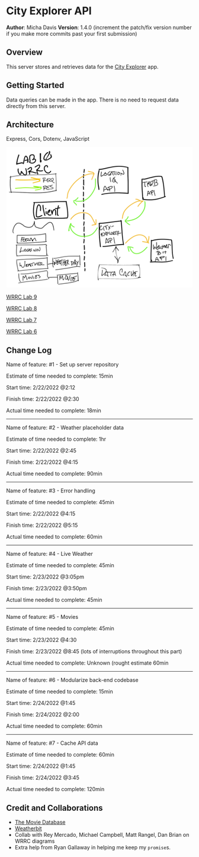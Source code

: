 # City Explorer API

**Author**: Micha Davis
**Version**: 1.4.0 (increment the patch/fix version number if you make more commits past your first submission)

## Overview
This server stores and retrieves data for the [City Explorer](https://github.com/Micha-L-Davis/city-explorer) app.

## Getting Started
Data queries can be made in the app. There is no need to request data directly from this server.

## Architecture
Express, Cors, Dotenv, JavaScript

![Web Request Response Cycle](./wrrc-lab10.png)

[WRRC Lab 9](./wrrc-lab9.png)

[WRRC Lab 8](./wrrc-lab8.png)

[WRRC Lab 7](./wrrc-lab7.png)

[WRRC Lab 6](./wrrc-lab6.png)


## Change Log
Name of feature: #1 - Set up server repository

Estimate of time needed to complete: 15min

Start time: 2/22/2022 @2:12

Finish time: 2/22/2022 @2:30

Actual time needed to complete: 18min

---

Name of feature: #2 - Weather placeholder data

Estimate of time needed to complete: 1hr

Start time: 2/22/2022 @2:45

Finish time: 2/22/2022 @4:15

Actual time needed to complete: 90min

---

Name of feature: #3 - Error handling

Estimate of time needed to complete: 45min

Start time: 2/22/2022 @4:15

Finish time: 2/22/2022 @5:15

Actual time needed to complete: 60min

---

Name of feature: #4 - Live Weather

Estimate of time needed to complete: 45min

Start time: 2/23/2022 @3:05pm

Finish time: 2/23/2022 @3:50pm

Actual time needed to complete: 45min

---

Name of feature: #5 - Movies

Estimate of time needed to complete: 45min

Start time: 2/23/2022 @4:30

Finish time: 2/23/2022 @8:45 (lots of interruptions throughout this part)

Actual time needed to complete: Unknown (rought estimate 60min

---

Name of feature: #6 - Modularize back-end codebase

Estimate of time needed to complete: 15min

Start time: 2/24/2022 @1:45

Finish time: 2/24/2022 @2:00

Actual time needed to complete: 60min

---

Name of feature: #7 - Cache API data

Estimate of time needed to complete: 60min

Start time: 2/24/2022 @1:45

Finish time: 2/24/2022 @3:45

Actual time needed to complete: 120min

## Credit and Collaborations
* [The Movie Database](https://themoviedb.org)
* [Weatherbit](https://weatherbit.io)
* Collab with Rey Mercado, Michael Campbell, Matt Rangel, Dan Brian on WRRC diagrams
* Extra help from Ryan Gallaway in helping me keep my `promise`s.
